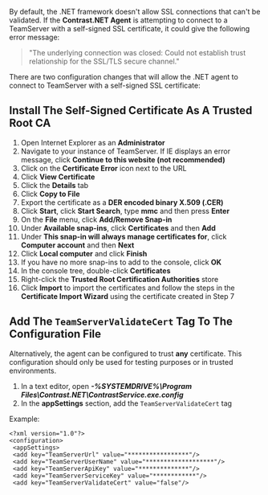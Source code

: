 <!--
title: "Using The .NET Agent With A TeamServer Using A Self-Signed SSL Certificate"
description: "Instructions on using the .NET agent with a TeamServer and self-signed SSL certificate"
-->

By default, the .NET framework doesn't allow SSL connections that can't be validated. If the **Contrast.NET Agent** is attempting to connect to a TeamServer with a self-signed SSL certificate, it could give the following error message:

>"The underlying connection was closed: Could not establish trust relationship for the SSL/TLS secure channel."

There are two configuration changes that will allow the .NET agent to connect to TeamServer with a self-signed SSL certificate:

## Install The Self-Signed Certificate As A Trusted Root CA

1. Open Internet Explorer as an **Administrator**
2. Navigate to your instance of TeamServer. If IE displays an error message, click **Continue to this website (not recommended)**
3. Click on the **Certificate Error** icon next to the URL
4. Click **View Certificate**
5. Click the **Details** tab
6. Click **Copy to File**
7. Export the certificate as a **DER encoded binary X.509 (.CER)**
8. Click **Start**, click **Start Search**, type **mmc** and then press **Enter**
9. On the **File** menu, click **Add/Remove Snap-in**
10. Under **Available snap-ins**, click **Certificates** and then **Add**
11. Under **This snap-in will always manage certificates for**, click **Computer account** and then **Next**
12. Click **Local computer** and click **Finish**
13. If you have no more snap-ins to add to the console, click **OK**
14. In the console tree, double-click **Certificates**
15. Right-click the **Trusted Root Certification Authorities** store
16. Click **Import** to import the certificates and follow the steps in the **Certificate Import Wizard** using the certificate created in Step 7


## Add The ```TeamServerValidateCert``` Tag To The Configuration File

Alternatively, the agent can be configured to trust **any** certificate. This configuration should only be used for testing purposes or in trusted environments.

1. In a text editor, open ***-%SYSTEMDRIVE%\Program Files\Contrast.NET\ContrastService.exe.config***
2. In the **appSettings** section, add the ```TeamServerValidateCert``` tag

Example:
```
<?xml version="1.0"?>
<configuration>
 <appSettings>
 <add key="TeamServerUrl" value="*****************"/>
 <add key="TeamServerUserName" value="*******************"/>
 <add key="TeamServerApiKey" value="**************"/>
 <add key="TeamServerServiceKey" value="************"/>
 <add key="TeamServerValidateCert" value="false"/>
 ```

